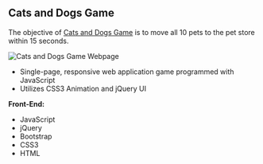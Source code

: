 
**Cats and Dogs Game**
--------------------

The objective of [Cats and Dogs Game](http://www.bernadetteengleman.com/Apps/CatsnDogs-Game-App/catsdogs.html) is to move all 10 pets to the pet store within 15 seconds.


![Cats and Dogs Game Webpage](http://www.bernadetteengleman.com/img/portfolio/catsdogsthumbnail.jpg)


 - 	Single-page, responsive web application game programmed with JavaScript
 - Utilizes CSS3 Animation and jQuery UI


**Front-End:**

 - JavaScript
 - jQuery
 - Bootstrap
 - CSS3
 - HTML
